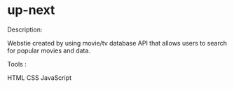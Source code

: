 # up-next

Description: 

Webstie created by using movie/tv database API that allows users to search for popular movies and data.

Tools :

HTML
CSS
JavaScript
